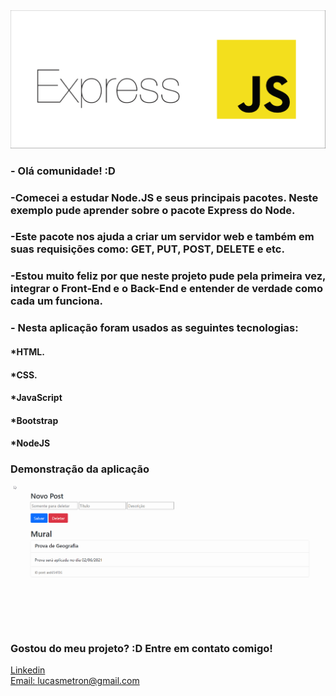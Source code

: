 <div align="center">
  <img src="./public/assets/express.png" alt="Logo Express">
  
</div>

### - Olá comunidade! :D

### -Comecei a estudar Node.JS e seus principais pacotes. Neste exemplo pude aprender sobre o pacote Express do Node.

### -Este pacote nos ajuda a criar um servidor web e também em suas requisições como: GET, PUT, POST, DELETE e etc.

### -Estou muito feliz por que neste projeto pude pela primeira vez, integrar o Front-End e o Back-End e entender de verdade como cada um funciona.
### - Nesta aplicação foram usados as seguintes tecnologias:

#### *HTML.
#### *CSS.
#### *JavaScript
#### *Bootstrap
#### *NodeJS

### Demonstração da aplicação
![Tela inicial](./public/assets/express.gif)


### Gostou do meu projeto? :D Entre em contato comigo! 
[Linkedin](https://www.linkedin.com/in/lucas-rosa-058683102/) <br/>
[Email: lucasmetron@gmail.com](mailto:lucasmetron@gmail.com)